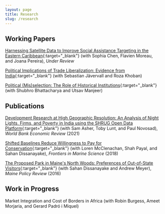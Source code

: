```yaml
---
layout: page
title: Research
slug: /research
---
```


## Working Papers

[Harnessing Satellite Data to Improve Social Assistance Targeting in the Eastern Caribbean](https://ryumatsuura.github.io/files/cmmp_2024_satellite.pdf){:target="_blank"} (with Sophia Chen, Flavien Moreau, and Joana Pereira), _Under Review_

[Political Implications of Trade Liberalization: Evidence from India](https://ryumatsuura.github.io/files/jkm_2024_india.pdf){:target="_blank"} (with Sebastian J&auml;vervall and Roza Khoban)

[Political (Mis)selection: The Role of Historical Institutions](https://ryumatsuura.github.io/files/bmm_2024_zamindar.pdf){:target="_blank"} (with Shubhro Bhattacharya and Utsav Manjeer)


## Publications

[Development Research at High Geographic Resolution: An Analysis of Night Lights,
Firms, and Poverty in India using the SHRUG Open Data Platform](https://ryumatsuura.github.io/files/almn_2021_shrug.pdf){:target="_blank"} 
(with Sam Asher, Toby Lunt, and Paul Novosad), _World Bank
Economic Review_ (2021)

[Shifted Baselines Reduce Willingness to Pay for
Conservation](https://ryumatsuura.github.io/files/mmsd_2018_okinawa.pdf){:target="_blank"} 
(with Loren McClenachan, Shah Payal, and Sahan Dissanayake),
_Frontiers in Marine Science_ (2018)

[The Proposed Park in Maine's North Woods: Preferences of Out-of-State
Visitors](https://ryumatsuura.github.io/files/mdm_2016_maine.pdf){:target="_blank"} 
(with Sahan Dissanayake and Andrew Meyer), _Maine Policy Review_ (2016)

## Work in Progress

Market Integration and Cost of Borders in Africa (with Robin Burgess, Ameet Morjaria, and Gerard Padr&oacute; i Miquel)